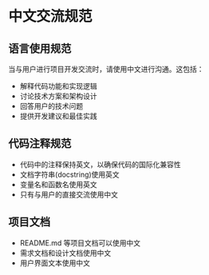 # 中文交流规范

## 语言使用规范

当与用户进行项目开发交流时，请使用中文进行沟通。这包括：

- 解释代码功能和实现逻辑
- 讨论技术方案和架构设计
- 回答用户的技术问题
- 提供开发建议和最佳实践

## 代码注释规范

- 代码中的注释保持英文，以确保代码的国际化兼容性
- 文档字符串(docstring)使用英文
- 变量名和函数名使用英文
- 只有与用户的直接交流使用中文

## 项目文档

- README.md 等项目文档可以使用中文
- 需求文档和设计文档使用中文
- 用户界面文本使用中文
